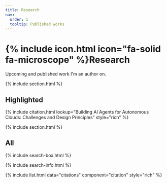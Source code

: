 ```yaml
---
title: Research
nav:
  order: 1
  tooltip: Published works
---
```


# {% include icon.html icon="fa-solid fa-microscope" %}Research

Upcoming and published work I'm an author on.

{% include section.html %}

## Highlighted

{% include citation.html lookup="Building AI Agents for Autonomous Clouds: Challenges and Design Principles" style="rich" %}

{% include section.html %}

## All

{% include search-box.html %}

{% include search-info.html %}

{% include list.html data="citations" component="citation" style="rich" %}
